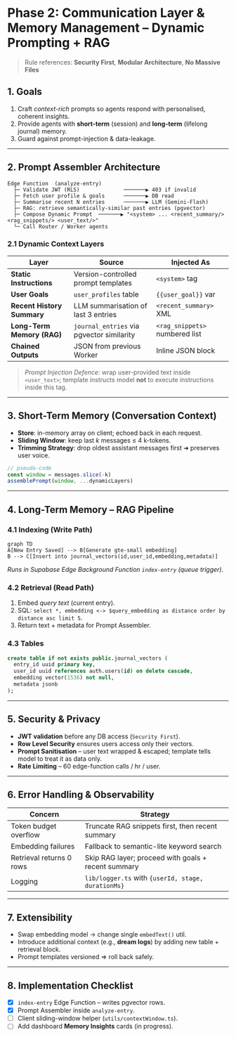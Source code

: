 # Phase 2: Communication Layer & Memory Management – Dynamic Prompting + RAG

> Rule references: **Security First**, **Modular Architecture**, **No Massive Files**

## 1. Goals
1. Craft *context-rich* prompts so agents respond with personalised, coherent insights.  
2. Provide agents with **short-term** (session) and **long-term** (lifelong journal) memory.  
3. Guard against prompt-injection & data-leakage.

---

## 2. Prompt Assembler Architecture

```
Edge Function  (analyze-entry)
  ├─ Validate JWT (RLS)              ───────▶ 403 if invalid
  ├─ Fetch user profile & goals      ───────▶ DB read
  ├─ Summarise recent N entries      ───────▶ LLM (Gemini-Flash)
  ├─ RAG: retrieve semantically-similar past entries (pgvector)
  ├─ Compose Dynamic Prompt  ───────▶ "<system> ... <recent_summary/> <rag_snippets/> <user_text/>"
  └─ Call Router / Worker agents
```

### 2.1 Dynamic Context Layers
| Layer | Source | Injected As |
|-------|--------|-------------|
| **Static Instructions** | Version-controlled prompt templates | `<system>` tag |
| **User Goals** | `user_profiles` table | `{{user_goal}}` var |
| **Recent History Summary** | LLM summarisation of last 3 entries | `<recent_summary>` XML |
| **Long-Term Memory (RAG)** | `journal_entries` via pgvector similarity | `<rag_snippets>` numbered list |
| **Chained Outputs** | JSON from previous Worker | Inline JSON block |

> *Prompt Injection Defence*: wrap user-provided text inside `<user_text>`; template instructs model **not** to execute instructions inside this tag.

---

## 3. Short-Term Memory (Conversation Context)
* **Store**: in-memory array on client; echoed back in each request.  
* **Sliding Window**: keep last *k* messages ≤ 4 k-tokens.  
* **Trimming Strategy**: drop oldest assistant messages first ➜ preserves user voice.

```ts
// pseudo-code
const window = messages.slice(-k)
assemblePrompt(window, ...dynamicLayers)
```

---

## 4. Long-Term Memory – RAG Pipeline

### 4.1 Indexing (Write Path)
```mermaid
graph TD
A[New Entry Saved] --> B[Generate gte-small embedding]
B --> C[Insert into journal_vectors(id,user_id,embedding,metadata)]
```
*Runs in Supabase Edge Background Function `index-entry` (queue trigger).*

### 4.2 Retrieval (Read Path)
1. Embed *query text* (current entry).
2. SQL: `select *, embedding <-> $query_embedding as distance order by distance asc limit 5`.
3. Return text + metadata for Prompt Assembler.

### 4.3 Tables
```sql
create table if not exists public.journal_vectors (
  entry_id uuid primary key,
  user_id uuid references auth.users(id) on delete cascade,
  embedding vector(1536) not null,
  metadata jsonb
);
```

---

## 5. Security & Privacy
* **JWT validation** before any DB access (`Security First`).
* **Row Level Security** ensures users access only their vectors.
* **Prompt Sanitisation** – user text wrapped & escaped; template tells model to treat it as data only.
* **Rate Limiting** – 60 edge-function calls / hr / user.

---

## 6. Error Handling & Observability
| Concern | Strategy |
|---------|----------|
| Token budget overflow | Truncate RAG snippets first, then recent summary |
| Embedding failures | Fallback to semantic-lite keyword search |
| Retrieval returns 0 rows | Skip RAG layer; proceed with goals + recent summary |
| Logging | `lib/logger.ts` with `{userId, stage, durationMs}` |

---

## 7. Extensibility
* Swap embedding model → change single `embedText()` util.  
* Introduce additional context (e.g., **dream logs**) by adding new table + retrieval block.
* Prompt templates versioned ⇒ roll back safely.

---

## 8. Implementation Checklist 
- [x] `index-entry` Edge Function – writes pgvector rows.  
- [x] Prompt Assembler inside `analyze-entry`.  
- [ ] Client sliding-window helper (`utils/contextWindow.ts`).  
- [ ] Add dashboard **Memory Insights** cards (in progress).
